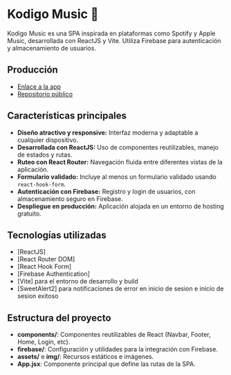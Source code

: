 # Kodigo Music 🎵

Kodigo Music es una SPA inspirada en plataformas como Spotify y Apple Music, desarrollada con ReactJS y Vite. Utiliza Firebase para autenticación y almacenamiento de usuarios.


## Producción
- [Enlace a la app](https://kodigomusic01.netlify.app/)
- [Repositorio público](https://github.com/ManuHernandeeez/SPA_KodigoMusic.git)

## Características principales

- **Diseño atractivo y responsive:** Interfaz moderna y adaptable a cualquier dispositivo.
- **Desarrollada con ReactJS:** Uso de componentes reutilizables, manejo de estados y rutas.
- **Ruteo con React Router:** Navegación fluida entre diferentes vistas de la aplicación.
- **Formulario validado:** Incluye al menos un formulario validado usando `react-hook-form`.
- **Autenticación con Firebase:** Registro y login de usuarios, con almacenamiento seguro en Firebase.
- **Despliegue en producción:** Aplicación alojada en un entorno de hosting gratuito.

## Tecnologías utilizadas

- [ReactJS]
- [React Router DOM]
- [React Hook Form]
- [Firebase Authentication]
- [Vite] para el entorno de desarrollo y build
- [SweetAlert2] para notificaciones de error en inicio de sesion e inicio de sesion exitoso

## Estructura del proyecto

- **components/**: Componentes reutilizables de React (Navbar, Footer, Home, Login, etc).
- **firebase/**: Configuración y utilidades para la integración con Firebase.
- **assets/** e **img/**: Recursos estáticos e imágenes.
- **App.jsx**: Componente principal que define las rutas de la SPA.
